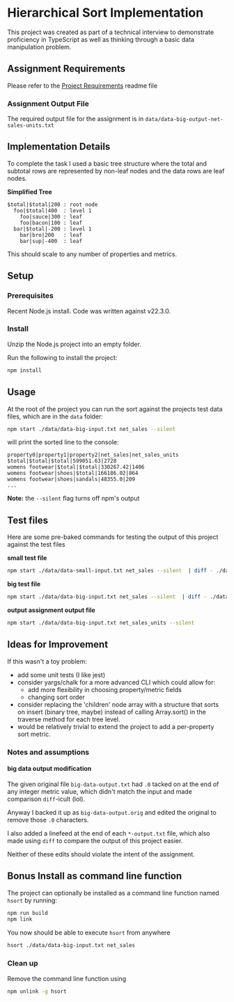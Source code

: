 # Hierarchical Sort Implementation

This project was created as part of a technical interview to demonstrate proficiency in TypeScript 
as well as thinking through a basic data manipulation problem.

## Assignment Requirements

Please refer to the [Project Requirements](README_PROJECT_REQUIREMENTS.md) readme file

### Assignment Output File
The required output file for the assignment is in `data/data-big-output-net-sales-units.txt`

## Implementation Details

To complete the task I used a basic tree structure where the total and subtotal
rows are represented by non-leaf nodes and the data rows are leaf nodes.

__Simplified Tree__
```
$total|$total|200 : root node
  foo|$total|400  : level 1
    foo|sauce|300 : leaf
    foo|bacon|100 : leaf
  bar|$total|-200 : level 1
    bar|bro|200   : leaf
    bar|sup|-400  : leaf
```
This should scale to any number of properties and metrics.

## Setup

### Prerequisites
Recent Node.js install.  Code was written against v22.3.0.

### Install
Unzip the Node.js project into an empty folder.

Run the following to install the project:

```bash
npm install
```

## Usage

At the root of the project you can run the sort against the 
projects test data files, which are in the `data` folder:

```bash
npm start ./data/data-big-input.txt net_sales --silent
```
will print the sorted line to the console:

```csv
property0|property1|property2|net_sales|net_sales_units
$total|$total|$total|599051.63|2728
womens footwear|$total|$total|330267.42|1406
womens footwear|shoes|$total|166186.02|864
womens footwear|shoes|sandals|48355.0|209
...
```
__Note:__ the `--silent` flag turns off npm's output

## Test files
Here are some pre-baked commands for testing the output of this project 
against the test files

__small test file__
```bash
npm start ./data/data-small-input.txt net_sales --silent  | diff - ./data/data-small-output.txt
```

__big test file__
```bash
npm start ./data/data-big-input.txt net_sales --silent  | diff - ./data/data-big-output.txt
```

__output assignment output file__
```bash
npm start ./data/data-big-input.txt net_sales_units --silent
```

## Ideas for Improvement
If this wasn't a toy problem:

- add some unit tests (I like jest)
- consider yargs/chalk for a more advanced CLI which could allow for:
  - add more flexibility in choosing property/metric fields
  - changing sort order
- consider replacing the 'children' node array with a structure that
sorts on insert (binary tree, maybe) instead of calling Array.sort() in the 
traverse method for each tree level.  
- would be relatively trivial to extend the project to add a per-property sort metric.

### Notes and assumptions
#### big data output modification
The given original file `big-data-output.txt` had `.0` tacked on at the end of any integer
metric value, which didn't match the input and made comparison `diff`-icult (lol).

Anyway I backed it up as `big-data-output.orig` and edited the original to remove those `.0` characters. 

I also added a linefeed at the end of each `*-output.txt` file, which also made using `diff` 
to compare the output of this project easier.

Neither of these edits should violate the intent of the assignment. 

## Bonus Install as command line function 
The project can optionally be installed as a command line function named `hsort` by running:

```bash
npm run build
npm link
```
You now should be able to execute `hsort` from anywhere

```bash
hsort ./data/data-big-input.txt net_sales 
```
### Clean up

Remove the command line function using
```bash
npm unlink -g hsort
```